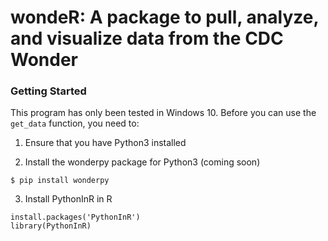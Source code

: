# wondeR: A package to pull, analyze, and visualize data from the CDC Wonder


### Getting Started

This program has only been tested in Windows 10. Before you can use the `get_data` function, you need to:

1. Ensure that you have Python3 installed

2. Install the wonderpy package for Python3 (coming soon)

```
$ pip install wonderpy
```

3. Install PythonInR in R

```{r}
install.packages('PythonInR')
library(PythonInR)
```
